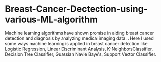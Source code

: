 # Breast-Cancer-Dectection-using-various-ML-algorithm
Machine learning algorithms have shown promise in aiding breast cancer detection and diagnosis by analyzing medical imaging data.
. Here I used  some ways machine learning is applied in breast cancer detection like Logistic Regression, Linear Discriminant Analysis, K-NeighborsClassifier,  Decision Tree Classifier, Guassian Navie Baye's, Support Vector Classifier.
